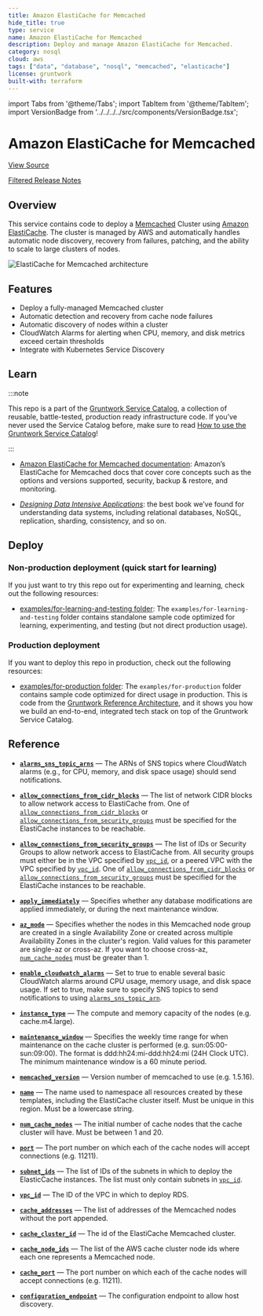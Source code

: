 ```yaml
---
title: Amazon ElastiCache for Memcached
hide_title: true
type: service
name: Amazon ElastiCache for Memcached
description: Deploy and manage Amazon ElastiCache for Memcached.
category: nosql
cloud: aws
tags: ["data", "database", "nosql", "memcached", "elasticache"]
license: gruntwork
built-with: terraform
---
```


import Tabs from '@theme/Tabs';
import TabItem from '@theme/TabItem';
import VersionBadge from '../../../../src/components/VersionBadge.tsx';

<VersionBadge version="0.76.0"/>

# Amazon ElastiCache for Memcached

<a href="https://github.com/gruntwork-io/terraform-aws-service-catalog/tree/master/modules/data-stores/memcached" className="link-button">View Source</a>

<a href="https://github.com/gruntwork-io/terraform-aws-service-catalog/releases?q=data-stores/memcached" className="link-button" title="Release notes for only the service catalog versions which impacted this service.">Filtered Release Notes</a>




## Overview

This service contains code to deploy a [Memcached](https://memcached.org/) Cluster using
[Amazon ElastiCache](https://aws.amazon.com/elasticache/). The cluster is managed by AWS and automatically handles
automatic node discovery, recovery from failures, patching, and the ability to scale to large clusters of nodes.

![ElastiCache for Memcached architecture](/img/modules/data-stores/memcached/elasticache-memcached-architecture.png)

## Features

*   Deploy a fully-managed Memcached cluster
*   Automatic detection and recovery from cache node failures
*   Automatic discovery of nodes within a cluster
*   CloudWatch Alarms for alerting when CPU, memory, and disk metrics exceed certain thresholds
*   Integrate with Kubernetes Service Discovery

## Learn

:::note

This repo is a part of the [Gruntwork Service Catalog](https://github.com/gruntwork-io/terraform-aws-service-catalog/),
a collection of reusable, battle-tested, production ready infrastructure code.
If you’ve never used the Service Catalog before, make sure to read
[How to use the Gruntwork Service Catalog](https://docs.gruntwork.io/reference/services/intro/overview)!

:::

*   [Amazon ElastiCache for Memcached documentation](https://docs.aws.amazon.com/AmazonElastiCache/latest/mem-ug/WhatIs.html):
    Amazon’s ElastiCache for Memcached docs that cover core concepts such as the options and versions supported, security,
    backup & restore, and monitoring.

*   *[Designing Data Intensive Applications](https://dataintensive.net)*: the best book we’ve found for understanding data
    systems, including relational databases, NoSQL, replication, sharding, consistency, and so on.

## Deploy

### Non-production deployment (quick start for learning)

If you just want to try this repo out for experimenting and learning, check out the following resources:

*   [examples/for-learning-and-testing folder](https://github.com/gruntwork-io/terraform-aws-service-catalog/tree/master/examples/for-learning-and-testing): The
    `examples/for-learning-and-testing` folder contains standalone sample code optimized for learning, experimenting, and
    testing (but not direct production usage).

### Production deployment

If you want to deploy this repo in production, check out the following resources:

*   [examples/for-production folder](https://github.com/gruntwork-io/terraform-aws-service-catalog/tree/master/examples/for-production): The `examples/for-production` folder contains sample code
    optimized for direct usage in production. This is code from the
    [Gruntwork Reference Architecture](https://gruntwork.io/reference-architecture/), and it shows you how we build an
    end-to-end, integrated tech stack on top of the Gruntwork Service Catalog.

## Reference

<Tabs>
<TabItem value="inputs" label="Inputs" default>

<a name="alarms_sns_topic_arns" className="snap-top"></a>

* [**`alarms_sns_topic_arns`**](#alarms_sns_topic_arns) &mdash; The ARNs of SNS topics where CloudWatch alarms (e.g., for CPU, memory, and disk space usage) should send notifications.

<a name="allow_connections_from_cidr_blocks" className="snap-top"></a>

* [**`allow_connections_from_cidr_blocks`**](#allow_connections_from_cidr_blocks) &mdash; The list of network CIDR blocks to allow network access to ElastiCache from. One of [`allow_connections_from_cidr_blocks`](#allow_connections_from_cidr_blocks) or [`allow_connections_from_security_groups`](#allow_connections_from_security_groups) must be specified for the ElastiCache instances to be reachable.

<a name="allow_connections_from_security_groups" className="snap-top"></a>

* [**`allow_connections_from_security_groups`**](#allow_connections_from_security_groups) &mdash; The list of IDs or Security Groups to allow network access to ElastiCache from. All security groups must either be in the VPC specified by [`vpc_id`](#vpc_id), or a peered VPC with the VPC specified by [`vpc_id`](#vpc_id). One of [`allow_connections_from_cidr_blocks`](#allow_connections_from_cidr_blocks) or [`allow_connections_from_security_groups`](#allow_connections_from_security_groups) must be specified for the ElastiCache instances to be reachable.

<a name="apply_immediately" className="snap-top"></a>

* [**`apply_immediately`**](#apply_immediately) &mdash; Specifies whether any database modifications are applied immediately, or during the next maintenance window.

<a name="az_mode" className="snap-top"></a>

* [**`az_mode`**](#az_mode) &mdash; Specifies whether the nodes in this Memcached node group are created in a single Availability Zone or created across multiple Availability Zones in the cluster's region. Valid values for this parameter are single-az or cross-az. If you want to choose cross-az, [`num_cache_nodes`](#num_cache_nodes) must be greater than 1.

<a name="enable_cloudwatch_alarms" className="snap-top"></a>

* [**`enable_cloudwatch_alarms`**](#enable_cloudwatch_alarms) &mdash; Set to true to enable several basic CloudWatch alarms around CPU usage, memory usage, and disk space usage. If set to true, make sure to specify SNS topics to send notifications to using [`alarms_sns_topic_arn`](#alarms_sns_topic_arn).

<a name="instance_type" className="snap-top"></a>

* [**`instance_type`**](#instance_type) &mdash; The compute and memory capacity of the nodes (e.g. cache.m4.large).

<a name="maintenance_window" className="snap-top"></a>

* [**`maintenance_window`**](#maintenance_window) &mdash; Specifies the weekly time range for when maintenance on the cache cluster is performed (e.g. sun:05:00-sun:09:00). The format is ddd:hh24:mi-ddd:hh24:mi (24H Clock UTC). The minimum maintenance window is a 60 minute period.

<a name="memcached_version" className="snap-top"></a>

* [**`memcached_version`**](#memcached_version) &mdash; Version number of memcached to use (e.g. 1.5.16).

<a name="name" className="snap-top"></a>

* [**`name`**](#name) &mdash; The name used to namespace all resources created by these templates, including the ElastiCache cluster itself. Must be unique in this region. Must be a lowercase string.

<a name="num_cache_nodes" className="snap-top"></a>

* [**`num_cache_nodes`**](#num_cache_nodes) &mdash; The initial number of cache nodes that the cache cluster will have. Must be between 1 and 20.

<a name="port" className="snap-top"></a>

* [**`port`**](#port) &mdash; The port number on which each of the cache nodes will accept connections (e.g. 11211).

<a name="subnet_ids" className="snap-top"></a>

* [**`subnet_ids`**](#subnet_ids) &mdash; The list of IDs of the subnets in which to deploy the ElasticCache instances. The list must only contain subnets in [`vpc_id`](#vpc_id).

<a name="vpc_id" className="snap-top"></a>

* [**`vpc_id`**](#vpc_id) &mdash; The ID of the VPC in which to deploy RDS.

</TabItem>
<TabItem value="outputs" label="Outputs">

<a name="cache_addresses" className="snap-top"></a>

* [**`cache_addresses`**](#cache_addresses) &mdash; The list of addresses of the Memcached nodes without the port appended.

<a name="cache_cluster_id" className="snap-top"></a>

* [**`cache_cluster_id`**](#cache_cluster_id) &mdash; The id of the ElastiCache Memcached cluster.

<a name="cache_node_ids" className="snap-top"></a>

* [**`cache_node_ids`**](#cache_node_ids) &mdash; The list of the AWS cache cluster node ids where each one represents a Memcached node.

<a name="cache_port" className="snap-top"></a>

* [**`cache_port`**](#cache_port) &mdash; The port number on which each of the cache nodes will accept connections (e.g. 11211).

<a name="configuration_endpoint" className="snap-top"></a>

* [**`configuration_endpoint`**](#configuration_endpoint) &mdash; The configuration endpoint to allow host discovery.

</TabItem>
</Tabs>


<!-- ##DOCS-SOURCER-START
{"sourcePlugin":"service-catalog-api","hash":"1a553bc21ceea7344d8ed07a965a57bd"}
##DOCS-SOURCER-END -->
